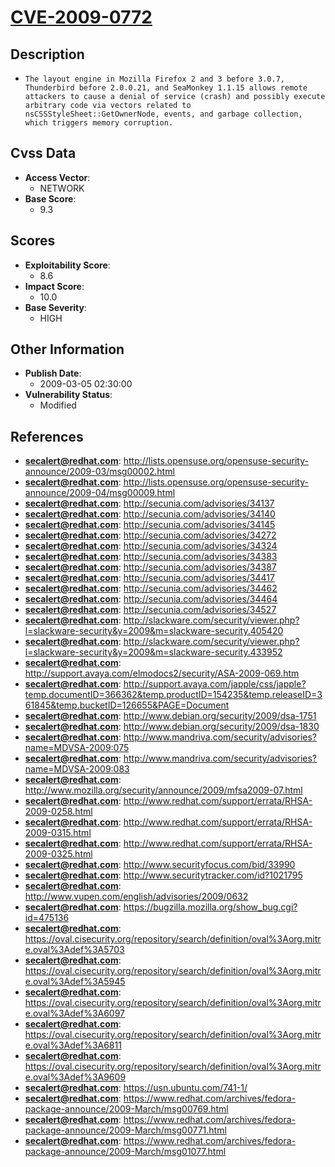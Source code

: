 
# [CVE-2009-0772](https://cve.mitre.org/cgi-bin/cvename.cgi?name=CVE-2009-0772)

## Description

- `The layout engine in Mozilla Firefox 2 and 3 before 3.0.7, Thunderbird before 2.0.0.21, and SeaMonkey 1.1.15 allows remote attackers to cause a denial of service (crash) and possibly execute arbitrary code via vectors related to nsCSSStyleSheet::GetOwnerNode, events, and garbage collection, which triggers memory corruption.`

## Cvss Data

- **Access Vector**:
  - NETWORK
- **Base Score**:
  - 9.3

## Scores

- **Exploitability Score**:
  - 8.6
- **Impact Score**:
  - 10.0
- **Base Severity**:
  - HIGH

## Other Information

- **Publish Date**:
  - 2009-03-05 02:30:00
- **Vulnerability Status**:
  - Modified

## References

- **secalert@redhat.com**: http://lists.opensuse.org/opensuse-security-announce/2009-03/msg00002.html
- **secalert@redhat.com**: http://lists.opensuse.org/opensuse-security-announce/2009-04/msg00009.html
- **secalert@redhat.com**: http://secunia.com/advisories/34137
- **secalert@redhat.com**: http://secunia.com/advisories/34140
- **secalert@redhat.com**: http://secunia.com/advisories/34145
- **secalert@redhat.com**: http://secunia.com/advisories/34272
- **secalert@redhat.com**: http://secunia.com/advisories/34324
- **secalert@redhat.com**: http://secunia.com/advisories/34383
- **secalert@redhat.com**: http://secunia.com/advisories/34387
- **secalert@redhat.com**: http://secunia.com/advisories/34417
- **secalert@redhat.com**: http://secunia.com/advisories/34462
- **secalert@redhat.com**: http://secunia.com/advisories/34464
- **secalert@redhat.com**: http://secunia.com/advisories/34527
- **secalert@redhat.com**: http://slackware.com/security/viewer.php?l=slackware-security&y=2009&m=slackware-security.405420
- **secalert@redhat.com**: http://slackware.com/security/viewer.php?l=slackware-security&y=2009&m=slackware-security.433952
- **secalert@redhat.com**: http://support.avaya.com/elmodocs2/security/ASA-2009-069.htm
- **secalert@redhat.com**: http://support.avaya.com/japple/css/japple?temp.documentID=366362&temp.productID=154235&temp.releaseID=361845&temp.bucketID=126655&PAGE=Document
- **secalert@redhat.com**: http://www.debian.org/security/2009/dsa-1751
- **secalert@redhat.com**: http://www.debian.org/security/2009/dsa-1830
- **secalert@redhat.com**: http://www.mandriva.com/security/advisories?name=MDVSA-2009:075
- **secalert@redhat.com**: http://www.mandriva.com/security/advisories?name=MDVSA-2009:083
- **secalert@redhat.com**: http://www.mozilla.org/security/announce/2009/mfsa2009-07.html
- **secalert@redhat.com**: http://www.redhat.com/support/errata/RHSA-2009-0258.html
- **secalert@redhat.com**: http://www.redhat.com/support/errata/RHSA-2009-0315.html
- **secalert@redhat.com**: http://www.redhat.com/support/errata/RHSA-2009-0325.html
- **secalert@redhat.com**: http://www.securityfocus.com/bid/33990
- **secalert@redhat.com**: http://www.securitytracker.com/id?1021795
- **secalert@redhat.com**: http://www.vupen.com/english/advisories/2009/0632
- **secalert@redhat.com**: https://bugzilla.mozilla.org/show_bug.cgi?id=475136
- **secalert@redhat.com**: https://oval.cisecurity.org/repository/search/definition/oval%3Aorg.mitre.oval%3Adef%3A5703
- **secalert@redhat.com**: https://oval.cisecurity.org/repository/search/definition/oval%3Aorg.mitre.oval%3Adef%3A5945
- **secalert@redhat.com**: https://oval.cisecurity.org/repository/search/definition/oval%3Aorg.mitre.oval%3Adef%3A6097
- **secalert@redhat.com**: https://oval.cisecurity.org/repository/search/definition/oval%3Aorg.mitre.oval%3Adef%3A6811
- **secalert@redhat.com**: https://oval.cisecurity.org/repository/search/definition/oval%3Aorg.mitre.oval%3Adef%3A9609
- **secalert@redhat.com**: https://usn.ubuntu.com/741-1/
- **secalert@redhat.com**: https://www.redhat.com/archives/fedora-package-announce/2009-March/msg00769.html
- **secalert@redhat.com**: https://www.redhat.com/archives/fedora-package-announce/2009-March/msg00771.html
- **secalert@redhat.com**: https://www.redhat.com/archives/fedora-package-announce/2009-March/msg01077.html
